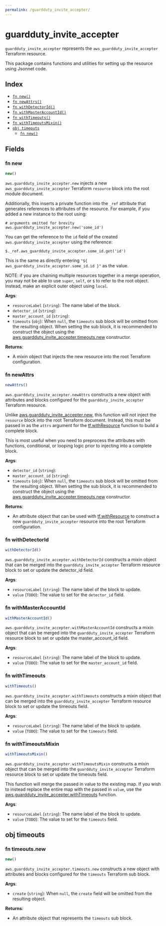 ```yaml
---
permalink: /guardduty_invite_accepter/
---
```


# guardduty_invite_accepter

`guardduty_invite_accepter` represents the `aws_guardduty_invite_accepter` Terraform resource.



This package contains functions and utilities for setting up the resource using Jsonnet code.


## Index

* [`fn new()`](#fn-new)
* [`fn newAttrs()`](#fn-newattrs)
* [`fn withDetectorId()`](#fn-withdetectorid)
* [`fn withMasterAccountId()`](#fn-withmasteraccountid)
* [`fn withTimeouts()`](#fn-withtimeouts)
* [`fn withTimeoutsMixin()`](#fn-withtimeoutsmixin)
* [`obj timeouts`](#obj-timeouts)
  * [`fn new()`](#fn-timeoutsnew)

## Fields

### fn new

```ts
new()
```


`aws.guardduty_invite_accepter.new` injects a new `aws_guardduty_invite_accepter` Terraform `resource`
block into the root module document.

Additionally, this inserts a private function into the `_ref` attribute that generates references to attributes of the
resource. For example, if you added a new instance to the root using:

    # arguments omitted for brevity
    aws.guardduty_invite_accepter.new('some_id')

You can get the reference to the `id` field of the created `aws.guardduty_invite_accepter` using the reference:

    $._ref.aws_guardduty_invite_accepter.some_id.get('id')

This is the same as directly entering `"${ aws_guardduty_invite_accepter.some_id.id }"` as the value.

NOTE: if you are chaining multiple resources together in a merge operation, you may not be able to use `super`, `self`,
or `$` to refer to the root object. Instead, make an explicit outer object using `local`.

**Args**:
  - `resourceLabel` (`string`): The name label of the block.
  - `detector_id` (`string`): 
  - `master_account_id` (`string`): 
  - `timeouts` (`obj`):  When `null`, the `timeouts` sub block will be omitted from the resulting object. When setting the sub block, it is recommended to construct the object using the [aws.guardduty_invite_accepter.timeouts.new](#fn-guarddutyinviteacceptertimeoutsnew) constructor.

**Returns**:
- A mixin object that injects the new resource into the root Terraform configuration.


### fn newAttrs

```ts
newAttrs()
```


`aws.guardduty_invite_accepter.newAttrs` constructs a new object with attributes and blocks configured for the `guardduty_invite_accepter`
Terraform resource.

Unlike [aws.guardduty_invite_accepter.new](#fn-guarddutyinviteaccepternew), this function will not inject the `resource`
block into the root Terraform document. Instead, this must be passed in as the `attrs` argument for the
[tf.withResource](https://github.com/tf-libsonnet/core/tree/main/docs#fn-withresource) function to build a complete block.

This is most useful when you need to preprocess the attributes with functions, conditional, or looping logic prior to
injecting into a complete block.

**Args**:
  - `detector_id` (`string`): 
  - `master_account_id` (`string`): 
  - `timeouts` (`obj`):  When `null`, the `timeouts` sub block will be omitted from the resulting object. When setting the sub block, it is recommended to construct the object using the [aws.guardduty_invite_accepter.timeouts.new](#fn-guarddutyinviteacceptertimeoutsnew) constructor.

**Returns**:
  - An attribute object that can be used with [tf.withResource](https://github.com/tf-libsonnet/core/tree/main/docs#fn-withresource) to construct a new `guardduty_invite_accepter` resource into the root Terraform configuration.


### fn withDetectorId

```ts
withDetectorId()
```

`aws.guardduty_invite_accepter.withDetectorId` constructs a mixin object that can be merged into the `guardduty_invite_accepter`
Terraform resource block to set or update the detector_id field.



**Args**:
  - `resourceLabel` (`string`): The name label of the block to update.
  - `value` (`TODO`): The value to set for the `detector_id` field.


### fn withMasterAccountId

```ts
withMasterAccountId()
```

`aws.guardduty_invite_accepter.withMasterAccountId` constructs a mixin object that can be merged into the `guardduty_invite_accepter`
Terraform resource block to set or update the master_account_id field.



**Args**:
  - `resourceLabel` (`string`): The name label of the block to update.
  - `value` (`TODO`): The value to set for the `master_account_id` field.


### fn withTimeouts

```ts
withTimeouts()
```

`aws.guardduty_invite_accepter.withTimeouts` constructs a mixin object that can be merged into the `guardduty_invite_accepter`
Terraform resource block to set or update the timeouts field.



**Args**:
  - `resourceLabel` (`string`): The name label of the block to update.
  - `value` (`TODO`): The value to set for the `timeouts` field.


### fn withTimeoutsMixin

```ts
withTimeoutsMixin()
```

`aws.guardduty_invite_accepter.withTimeoutsMixin` constructs a mixin object that can be merged into the `guardduty_invite_accepter`
Terraform resource block to set or update the timeouts field.

This function will merge the passed in value to the existing map. If you wish
to instead replace the entire map with the passed in `value`, use the [aws.guardduty_invite_accepter.withTimeouts](TODO)
function.


**Args**:
  - `resourceLabel` (`string`): The name label of the block to update.
  - `value` (`TODO`): The value to set for the `timeouts` field.


## obj timeouts



### fn timeouts.new

```ts
new()
```


`aws.guardduty_invite_accepter.timeouts.new` constructs a new object with attributes and blocks configured for the `timeouts`
Terraform sub block.



**Args**:
  - `create` (`string`):  When `null`, the `create` field will be omitted from the resulting object.

**Returns**:
  - An attribute object that represents the `timeouts` sub block.
